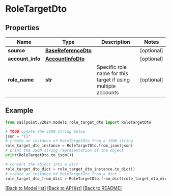 # RoleTargetDto


## Properties

Name | Type | Description | Notes
------------ | ------------- | ------------- | -------------
**source** | [**BaseReferenceDto**](BaseReferenceDto.md) |  | [optional] 
**account_info** | [**AccountInfoDto**](AccountInfoDto.md) |  | [optional] 
**role_name** | **str** | Specific role name for this target if using multiple accounts | [optional] 

## Example

```python
from sailpoint.v2024.models.role_target_dto import RoleTargetDto

# TODO update the JSON string below
json = "{}"
# create an instance of RoleTargetDto from a JSON string
role_target_dto_instance = RoleTargetDto.from_json(json)
# print the JSON string representation of the object
print(RoleTargetDto.to_json())

# convert the object into a dict
role_target_dto_dict = role_target_dto_instance.to_dict()
# create an instance of RoleTargetDto from a dict
role_target_dto_from_dict = RoleTargetDto.from_dict(role_target_dto_dict)
```
[[Back to Model list]](../README.md#documentation-for-models) [[Back to API list]](../README.md#documentation-for-api-endpoints) [[Back to README]](../README.md)



